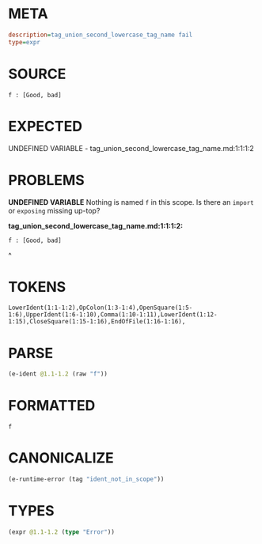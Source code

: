 # META
~~~ini
description=tag_union_second_lowercase_tag_name fail
type=expr
~~~
# SOURCE
~~~roc
f : [Good, bad]
~~~
# EXPECTED
UNDEFINED VARIABLE - tag_union_second_lowercase_tag_name.md:1:1:1:2
# PROBLEMS
**UNDEFINED VARIABLE**
Nothing is named `f` in this scope.
Is there an `import` or `exposing` missing up-top?

**tag_union_second_lowercase_tag_name.md:1:1:1:2:**
```roc
f : [Good, bad]
```
^


# TOKENS
~~~zig
LowerIdent(1:1-1:2),OpColon(1:3-1:4),OpenSquare(1:5-1:6),UpperIdent(1:6-1:10),Comma(1:10-1:11),LowerIdent(1:12-1:15),CloseSquare(1:15-1:16),EndOfFile(1:16-1:16),
~~~
# PARSE
~~~clojure
(e-ident @1.1-1.2 (raw "f"))
~~~
# FORMATTED
~~~roc
f
~~~
# CANONICALIZE
~~~clojure
(e-runtime-error (tag "ident_not_in_scope"))
~~~
# TYPES
~~~clojure
(expr @1.1-1.2 (type "Error"))
~~~
